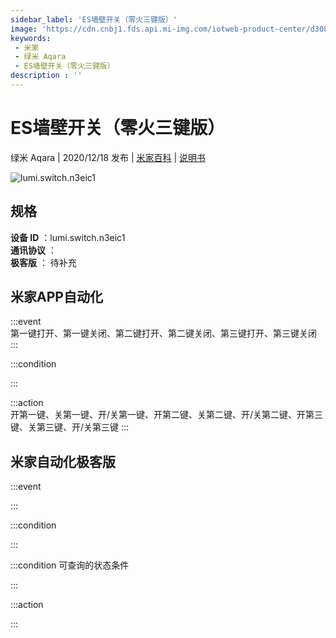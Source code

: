 ```yaml
---
sidebar_label: 'ES墙壁开关（零火三键版）'
image: 'https://cdn.cnbj1.fds.api.mi-img.com/iotweb-product-center/d3086c95aef804129a0f6240b699e87b_三路开关正面图%20-%20副本.png?GalaxyAccessKeyId=AKVGLQWBOVIRQ3XLEW&Expires=9223372036854775807&Signature=i63hhDkCf7grIkA142StRdXwpUk='
keywords: 
 - 米家
 - 绿米 Aqara
 - ES墙壁开关（零火三键版）
description : ''
---
```

# ES墙壁开关（零火三键版）

绿米 Aqara | 2020/12/18 发布 | [米家百科](https://home.mi.com/webapp/content/baike/product/index.html?model=lumi.switch.n3eic1) | [说明书](https://home.mi.com/views/introduction.html?model=lumi.switch.n3eic1&region=cn)

![lumi.switch.n3eic1](https://cdn.cnbj1.fds.api.mi-img.com/iotweb-product-center/d3086c95aef804129a0f6240b699e87b_三路开关正面图%20-%20副本.png?GalaxyAccessKeyId=AKVGLQWBOVIRQ3XLEW&Expires=9223372036854775807&Signature=i63hhDkCf7grIkA142StRdXwpUk=)

## 规格  
> 
**设备 ID** ：lumi.switch.n3eic1  
**通讯协议** ：  
**极客版**  ： 待补充 


## 米家APP自动化  

:::event  
第一键打开、第一键关闭、第二键打开、第二键关闭、第三键打开、第三键关闭
:::

:::condition  

:::

:::action   
开第一键、关第一键、开/关第一键、开第二键、关第二键、开/关第二键、开第三键、关第三键、开/关第三键
:::

## 米家自动化极客版  

:::event  

:::

:::condition  

:::

:::condition 可查询的状态条件  

:::

:::action  

:::

        
